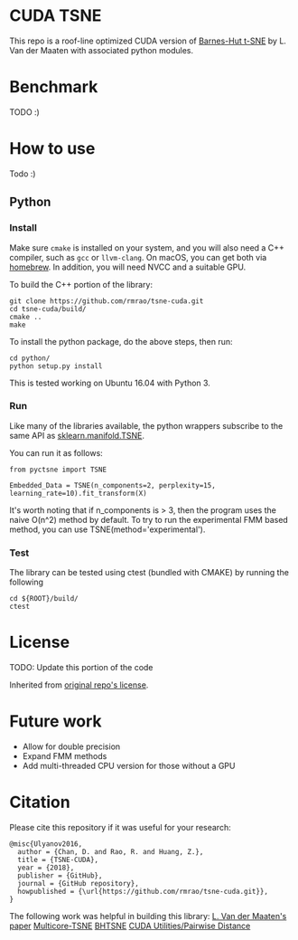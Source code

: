 # CUDA TSNE

This repo is a roof-line optimized CUDA version of [Barnes-Hut t-SNE](https://github.com/lvdmaaten/bhtsne) by L. Van der Maaten with associated python modules. 

# Benchmark

TODO :)

# How to use

Todo :)

## Python
### Install

Make sure `cmake` is installed on your system, and you will also need a C++ compiler, such as `gcc` or `llvm-clang`. On macOS, you can get both via [homebrew](https://brew.sh/). In addition, you will need NVCC and a suitable GPU. 

To build the C++ portion of the library:
```
git clone https://github.com/rmrao/tsne-cuda.git
cd tsne-cuda/build/
cmake ..
make
```

To install the python package, do the above steps, then run:
```
cd python/
python setup.py install
```

This is tested working on Ubuntu 16.04 with Python 3. 

### Run

Like many of the libraries available, the python wrappers subscribe to the same API as [sklearn.manifold.TSNE](http://scikit-learn.org/stable/modules/generated/sklearn.manifold.TSNE.html).

You can run it as follows:

```
from pyctsne import TSNE

Embedded_Data = TSNE(n_components=2, perplexity=15, learning_rate=10).fit_transform(X)
```

It's worth noting that if n_components is > 3, then the program uses the naive O(n^2) method by default. To try to run the experimental FMM based method, you can use TSNE(method='experimental').

### Test

The library can be tested using ctest (bundled with CMAKE) by running the following

```
cd ${ROOT}/build/
ctest
```

# License

TODO: Update this portion of the code

Inherited from [original repo's license](https://github.com/lvdmaaten/bhtsne).

# Future work

- Allow for double precision
- Expand FMM methods
- Add multi-threaded CPU version for those without a GPU

# Citation

Please cite this repository if it was useful for your research:

```
@misc{Ulyanov2016,
  author = {Chan, D. and Rao, R. and Huang, Z.},
  title = {TSNE-CUDA},
  year = {2018},
  publisher = {GitHub},
  journal = {GitHub repository},
  howpublished = {\url{https://github.com/rmrao/tsne-cuda.git}},
}
```

The following work was helpful in building this library: 
[L. Van der Maaten's paper](http://lvdmaaten.github.io/publications/papers/JMLR_2014.pdf)
[Multicore-TSNE](https://github.com/DmitryUlyanov/Multicore-TSNE)
[BHTSNE](https://github.com/lvdmaaten/bhtsne/)
[CUDA Utilities/Pairwise Distance](https://github.com/OrangeOwlSolutions)